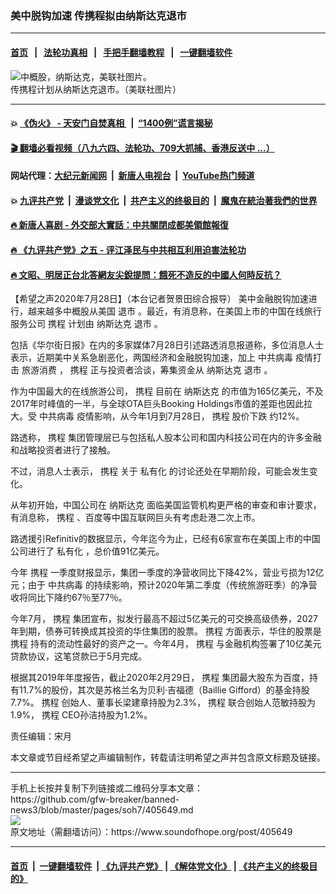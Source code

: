 ### 美中脱钩加速 传携程拟由纳斯达克退市
------------------------

#### [首页](https://github.com/gfw-breaker/banned-news3/blob/master/README.md) &nbsp;&nbsp;|&nbsp;&nbsp; [法轮功真相](https://github.com/begood0513/basic/blob/master/README.md)  &nbsp;&nbsp;|&nbsp;&nbsp; [手把手翻墙教程](https://github.com/gfw-breaker/guides/wiki)  &nbsp;&nbsp;|&nbsp;&nbsp; [一键翻墙软件](https://github.com/gfw-breaker/nogfw/blob/master/README.md)  



<div><img alt="中概股，纳斯达克，美联社图片。" src="https://img.soundofhope.org/2020-04/18479887_303-1586381408159.jpg"/>
<br/><figcaption class="caption">
 传携程计划从纳斯达克退市。（美联社图片）
</figcaption></div><hr/>

#### 💥 [《伪火》 - 天安门自焚真相 ](http://141.164.39.94:10000/videos/blog/weihuo.html)&nbsp; |&nbsp; [“1400例”谎言揭秘  ](http://141.164.39.94:10000/videos/blog/jiexi1400.html)

#### [ 🎬  翻墙必看视频（八九六四、法轮功、709大抓捕、香港反送中 ...）](https://github.com/gfw-breaker/links/blob/master/banned.md)

#### 网站代理：[大纪元新闻网](http://167.172.10.89:10080/gb/) &nbsp;|&nbsp; [新唐人电视台](http://167.172.10.89:8808/gb/) &nbsp;|&nbsp; [YouTube热门频道](http://158.247.203.241/youtube.html)

#### 💥 [九评共产党](http://141.164.39.94:10000/videos/res/jiuping/)&nbsp; |&nbsp; [漫谈党文化](http://141.164.39.94:10000/videos/res/mtdwh/)&nbsp; |&nbsp; [共产主义的终极目的](http://141.164.39.94:10000/videos/res/zjmd/)&nbsp; |&nbsp; [魔鬼在統治著我們的世界](http://141.164.39.94:10000/videos/res/TheSpecter/)  

#### [ 🔥  新唐人喜剧 - 外交部大實話：中共關閉成都美領館報復](http://141.164.39.94:10000/videos/news/../res/comedy/e661a.html)

#### [ 🔥  《九评共产党》之五 - 评江泽民与中共相互利用迫害法轮功](http://141.164.39.94:10000/videos/news/../res/jiuping/5.html)

#### [ 🔥  文昭、明居正台北答網友尖銳提問：餓死不造反的中國人何時反抗？](http://141.164.39.94:10000/videos/news/wenzhao-mjz.html)

<div><div class="Content__Wrapper sc-1bvya0-0 grZQxZ">
 <p class="meta-top">
  <span class="meta">
   【希望之声2020年7月28日】（本台记者贺景田综合报导）
  </span>
  美中金融脱钩加速进行，越来越多中概股从美国
  <ok href="/term/95624">
   退市
  </ok>
  。最近，有消息称，在美国上市的中国在线旅行服务公司
  <ok href="/term/72909">
   携程
  </ok>
  计划由
  <ok href="/term/30347">
   纳斯达克
  </ok>
  <ok href="/term/95624">
   退市
  </ok>
  。
 </p>
 <p>
  包括《华尔街日报》在内的多家媒体7月28日引述路透消息报道称，多位消息人士表示，近期美中关系急剧恶化，两国经济和金融脱钩加速，加上
  <ok href="/term/248971">
   中共病毒
  </ok>
  疫情打击
  <ok href="/term/336733">
   旅游消费
  </ok>
  ，
  <ok href="/term/72909">
   携程
  </ok>
  正与投资者洽谈，筹集资金从
  <ok href="/term/30347">
   纳斯达克
  </ok>
  <ok href="/term/95624">
   退市
  </ok>
  。
 </p>
 <div class="AD_Embed__Wrap-sc-1xslmin-0 igMuqX module desktop">
  <div>
  </div>
 </div>
 <p>
  作为中国最大的在线旅游公司，
  <ok href="/term/72909">
   携程
  </ok>
  目前在
  <ok href="/term/30347">
   纳斯达克
  </ok>
  的市值为165亿美元，不及2017年时峰值的一半，与全球OTA巨头Booking Holdings市值的差距也因此拉大。受
  <ok href="/term/248971">
   中共病毒
  </ok>
  疫情影响，从今年1月到7月28日，
  <ok href="/term/72909">
   携程
  </ok>
  <ok href="/term/176003">
   股价下跌
  </ok>
  约12%。
 </p>
 <p>
  路透称，
  <ok href="/term/72909">
   携程
  </ok>
  集团管理层已与包括私人股本公司和国内科技公司在内的许多金融和战略投资者进行了接触。
 </p>
 <p>
  不过，消息人士表示，
  <ok href="/term/72909">
   携程
  </ok>
  关于
  <ok href="/term/105745">
   私有化
  </ok>
  的讨论还处在早期阶段，可能会发生变化。
 </p>
 <p>
  从年初开始，中国公司在
  <ok href="/term/30347">
   纳斯达克
  </ok>
  面临美国监管机构更严格的审查和审计要求，有消息称，
  <ok href="/term/72909">
   携程
  </ok>
  、百度等中国互联网巨头有考虑赴港二次上市。
 </p>
 <p>
  路透援引Refinitiv的数据显示，今年迄今为止，已经有6家宣布在美国上市的中国公司进行了
  <ok href="/term/105745">
   私有化
  </ok>
  ，总价值91亿美元。
 </p>
 <p>
  今年
  <ok href="/term/72909">
   携程
  </ok>
  一季度财报显示，集团一季度的净营收同比下降42%，营业亏损为12亿元；由于
  <ok href="/term/248971">
   中共病毒
  </ok>
  的持续影响，预计2020年第二季度（传统旅游旺季）的净营收将同比下降约67％至77％。
 </p>
 <p>
  今年7月，
  <ok href="/term/72909">
   携程
  </ok>
  集团宣布，拟发行最高不超过5亿美元的可交换高级债券，2027年到期，债券可转换成其投资的华住集团的股票。
  <ok href="/term/72909">
   携程
  </ok>
  方面表示，华住的股票是
  <ok href="/term/72909">
   携程
  </ok>
  持有的流动性最好的资产之一。今年4月，
  <ok href="/term/72909">
   携程
  </ok>
  与金融机构签署了10亿美元贷款协议，这笔贷款已于5月完成。
 </p>
 <p>
  根据其2019年年度报告，截止2020年2月29日，
  <ok href="/term/72909">
   携程
  </ok>
  集团最大股东为百度，持有11.7%的股份，其次是苏格兰名为贝利·吉福德（Baillie Gifford）的基金持股7.7%。
  <ok href="/term/72909">
   携程
  </ok>
  创始人、董事长梁建章持股为2.3%，
  <ok href="/term/72909">
   携程
  </ok>
  联合创始人范敏持股为1.9%，
  <ok href="/term/72909">
   携程
  </ok>
  CEO孙洁持股为1.2%。
 </p>
 <p class="meta-btm">
  责任编辑：宋月
 </p>
 <p class="meta-btm">
  本文章或节目经希望之声编辑制作，转载请注明希望之声并包含原文标题及链接。
 </p>
</div>
</div>
<hr/>
手机上长按并复制下列链接或二维码分享本文章：<br/>
https://github.com/gfw-breaker/banned-news3/blob/master/pages/soh7/405649.md <br/>
<a href='https://github.com/gfw-breaker/banned-news3/blob/master/pages/soh7/405649.md'><img src='https://github.com/gfw-breaker/banned-news3/blob/master/pages/soh7/405649.md.png'/></a> <br/>
原文地址（需翻墙访问）：https://www.soundofhope.org/post/405649


------------------------
#### [首页](https://github.com/gfw-breaker/banned-news3/blob/master/README.md) &nbsp;|&nbsp; [一键翻墙软件](https://github.com/gfw-breaker/nogfw/blob/master/README.md) &nbsp;| [《九评共产党》](https://github.com/gfw-breaker/9ping.md/blob/master/README.md#九评之一评共产党是什么) | [《解体党文化》](https://github.com/gfw-breaker/jtdwh.md/blob/master/README.md) | [《共产主义的终极目的》](https://github.com/gfw-breaker/gczydzjmd.md/blob/master/README.md)


<img src='http://gfw-breaker.win/banned-news3/pages/soh7/405649.md' width='0px' height='0px'/>